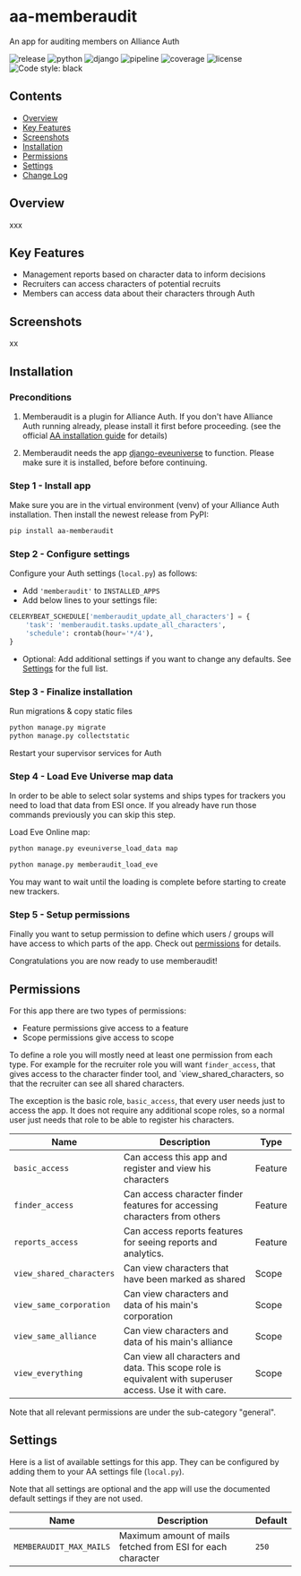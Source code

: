 # aa-memberaudit

An app for auditing members on Alliance Auth

![release](https://img.shields.io/pypi/v/aa-memberaudit?label=release) ![python](https://img.shields.io/pypi/pyversions/aa-memberaudit) ![django](https://img.shields.io/pypi/djversions/aa-memberaudit?label=django) ![pipeline](https://gitlab.com/ErikKalkoken/aa-memberaudit/badges/master/pipeline.svg) ![coverage](https://gitlab.com/ErikKalkoken/aa-memberaudit/badges/master/coverage.svg) ![license](https://img.shields.io/badge/license-MIT-green) ![Code style: black](https://img.shields.io/badge/code%20style-black-000000.svg)

## Contents

- [Overview](#overview)
- [Key Features](#key-features)
- [Screenshots](#screenshots)
- [Installation](#installation)
- [Permissions](#permissions)
- [Settings](#settings)
- [Change Log](CHANGELOG.md)

## Overview

xxx

## Key Features

- Management reports based on character data to inform decisions
- Recruiters can access characters of potential recruits
- Members can access data about their characters through Auth

## Screenshots

xx

## Installation

### Preconditions

1. Memberaudit is a plugin for Alliance Auth. If you don't have Alliance Auth running already, please install it first before proceeding. (see the official [AA installation guide](https://allianceauth.readthedocs.io/en/latest/installation/auth/allianceauth/) for details)

2. Memberaudit needs the app [django-eveuniverse](https://gitlab.com/ErikKalkoken/django-eveuniverse) to function. Please make sure it is installed, before before continuing.

### Step 1 - Install app

Make sure you are in the virtual environment (venv) of your Alliance Auth installation. Then install the newest release from PyPI:

```bash
pip install aa-memberaudit
```

### Step 2 - Configure settings

Configure your Auth settings (`local.py`) as follows:

- Add `'memberaudit'` to `INSTALLED_APPS`
- Add below lines to your settings file:

```python
CELERYBEAT_SCHEDULE['memberaudit_update_all_characters'] = {
    'task': 'memberaudit.tasks.update_all_characters',
    'schedule': crontab(hour='*/4'),
}
```

- Optional: Add additional settings if you want to change any defaults. See [Settings](#settings) for the full list.

### Step 3 - Finalize installation

Run migrations & copy static files

```bash
python manage.py migrate
python manage.py collectstatic
```

Restart your supervisor services for Auth

### Step 4 - Load Eve Universe map data

In order to be able to select solar systems and ships types for trackers you need to load that data from ESI once. If you already have run those commands previously you can skip this step.

Load Eve Online map:

```bash
python manage.py eveuniverse_load_data map
```

```bash
python manage.py memberaudit_load_eve
```

You may want to wait until the loading is complete before starting to create new trackers.

### Step 5 - Setup permissions

Finally you want to setup permission to define which users / groups will have access to which parts of the app. Check out [permissions](#permissions) for details.

Congratulations you are now ready to use memberaudit!

## Permissions

For this app there are two types of permissions:

- Feature permissions give access to a feature
- Scope permissions give access to scope

To define a role you will mostly need at least one permission from each type. For example for the recruiter role you will want `finder_access`, that gives access to the character finder tool, and `view_shared_characters, so that the recruiter can see all shared characters.

The exception is the basic role, `basic_access`, that every user needs just to access the app. It does not require any additional scope roles, so a normal user just needs that role to be able to register his characters.

Name | Description | Type
-- | -- | --
`basic_access`| Can access this app and register and view his characters | Feature
`finder_access`| Can access character finder features for accessing characters from others | Feature
`reports_access`| Can access reports features for seeing reports and analytics. | Feature
`view_shared_characters`| Can view characters that have been marked as shared | Scope
`view_same_corporation`| Can view characters and data of his main's corporation | Scope
`view_same_alliance`| Can view characters and data of his main's alliance | Scope
`view_everything`| Can view all characters and data. This scope role is equivalent with superuser access. Use it with care. | Scope

Note that all relevant permissions are under the sub-category "general".

## Settings

Here is a list of available settings for this app. They can be configured by adding them to your AA settings file (`local.py`).

Note that all settings are optional and the app will use the documented default settings if they are not used.

Name | Description | Default
-- | -- | --
`MEMBERAUDIT_MAX_MAILS`| Maximum amount of mails fetched from ESI for each character | `250`
